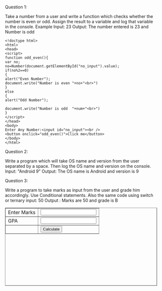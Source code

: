 Question 1:

Take a number from a user and write a function which checks whether the number is even or
odd. Assign the result to a variable and log that variable in the console.
Example Input: 23
Output: The number entered is 23 and Number is odd
~~~
<!doctype html>
<html>
<head>
<script>
function odd_even(){
var no;
no=Number(document.getElementById("no_input").value);
if(no%2==0)
{
alert("Even Number");
document.write("Number is even "+no+"<br>")
}
else
{
alert("Odd Number");

document.write("Number is odd  "+num+"<br>")
}
</script>
</head>
<body>
Enter Any Number:<input id="no_input"><br />
<button onclick="odd_even()">Click me</button>
</body>
</html>
~~~
Question 2:


Write a program which will take OS name and version from the user separated by a space. Then
log the OS name and version on the console.
Input: "Android 9"
Output: The OS name is Android and version is 9

Question 3:

Write a program to take marks as input from the user and grade him accordingly. Use Conditional
statements. Also the same code using switch or ternary
input: 50
Output : Marks are 50 and grade is B
<!DOCTYPE html>
<html>
<head>
<title>Untitled document</title>
<meta charset="utf-8" />
<script language="javascript" type="text/javascript">
function calculategpa()
{
var marks = document.getElementById("txtmarks").value;
var gpa = document.getElementById("txtgpa");
if(marks >= 50 && marks <= 60)
{
gpa.value = "E";
}
else if(marks >= 61 && marks <= 70)
{
gpa.value = "D";
}
else if(marks >= 71 && marks <= 80)
{
gpa.value = "C";
}
else if(marks >=81 && marks<=90)
{
gpa.value = "B";
}
else if(marks >=91)
{
gpa.value = "A";
}

}
</script>
</head>
<body>
<form action="" method="post" name="frm">
<table width="471" height="257" border="1">
<tr>
<td>Enter Marks</td>
<td><input type="text" name="txtmarks" id="txtmarks"></td>
</tr>
<tr>
<td>GPA</td>
<td><input type="text" name="txtgpa" id="txtgpa"></td>
</tr>
<tr>
<td> </td>
<td><input type="button" name="btn1" id="btn1" value="Calculate" onClick="calculategpa();"></td>
</tr>
</table>
</form>
</body>
</html>
